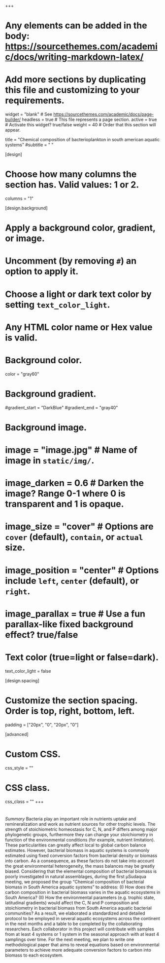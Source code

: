 +++
# Any elements can be added in the body: https://sourcethemes.com/academic/docs/writing-markdown-latex/
# Add more sections by duplicating this file and customizing to your requirements.

widget = "blank"  # See https://sourcethemes.com/academic/docs/page-builder/
headless = true  # This file represents a page section.
active = true  # Activate this widget? true/false
weight = 40 # Order that this section will appear.


title = "Chemical composition of bacterioplankton in south american aquatic systems"
#subtitle = " "

[design]
  # Choose how many columns the section has. Valid values: 1 or 2.
  columns = "1"

[design.background]
  # Apply a background color, gradient, or image.
  #   Uncomment (by removing `#`) an option to apply it.
  #   Choose a light or dark text color by setting `text_color_light`.
  #   Any HTML color name or Hex value is valid.

  # Background color.
   color = "gray60"
  
  # Background gradient.
  #gradient_start = "DarkBlue"
  #gradient_end = "gray40"
  
  # Background image.
  # image = "image.jpg"  # Name of image in `static/img/`.
  # image_darken = 0.6  # Darken the image? Range 0-1 where 0 is transparent and 1 is opaque.
  # image_size = "cover"  #  Options are `cover` (default), `contain`, or `actual` size.
  # image_position = "center"  # Options include `left`, `center` (default), or `right`.
  # image_parallax = true  # Use a fun parallax-like fixed background effect? true/false
  
  # Text color (true=light or false=dark).
  text_color_light = false

[design.spacing]
  # Customize the section spacing. Order is top, right, bottom, left.
  padding = ["20px", "0", "20px", "0"]

[advanced]
 # Custom CSS. 
 css_style = ""
 
 # CSS class.
 css_class = ""
+++
#

*Summary*
Bacteria play an important role in nutrients uptake and remineralization and work as nutrient sources for other trophic levels. The strength of stoichiometric homeostasis for C, N, and P differs among major phylogenetic groups, furthermore they can change your stoichiometry in function of the environmental conditions (for example, nutrient limitation). These particularities can greatly affect local to global carbon balance estimates. However, bacterial biomass in aquatic systems is commonly estimated using fixed conversion factors from bacterial density or biomass into carbon. As a consequence, as these factors do not take into account the great environmental heterogeneity, the mass balances may be greatly biased. Considering that the elemental composition of bacterial biomass is poorly investigated in natural assemblages, during the first µSudaqua meeting, we proposed the group “Chemical composition of bacterial biomass in South America aquatic systems” to address: (I) How does the carbon composition in bacterial biomass varies in the aquatic ecosystems in South America? (II) How the environmental parameters (e.g. trophic state, latitudinal gradients) would affect the C, N and P composition and stoichiometry in bacterial biomass from South America aquatic bacterial communities? As a result, we elaborated a standardized and detailed protocol to be employed in several aquatic ecosystems across the continent in the next months and a table to be completed by the collaborating researchers. Each collaborator in this project will contribute with samples from at least 4 systems or 1 system in the seasonal approach with at least 4 samplings over time. For the next meeting, we plan to write one methodological paper that aims to reveal equations based on environmental parameters to achieve more adequate conversion factors to carbon into biomass to each ecosystem.